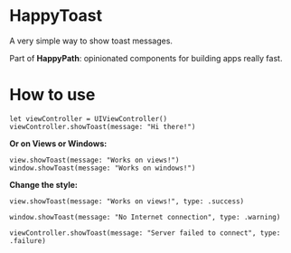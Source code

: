 # HappyToast

A very simple way to show toast messages.

Part of **HappyPath**: opinionated components for building apps really fast.

# How to use
```
let viewController = UIViewController() 
viewController.showToast(message: "Hi there!")
```

**Or on Views or Windows:**
``` 
view.showToast(message: "Works on views!")
window.showToast(message: "Works on windows!")
```

**Change the style:**
``` 
view.showToast(message: "Works on views!", type: .success)

window.showToast(message: "No Internet connection", type: .warning)

viewController.showToast(message: "Server failed to connect", type: .failure)
```
